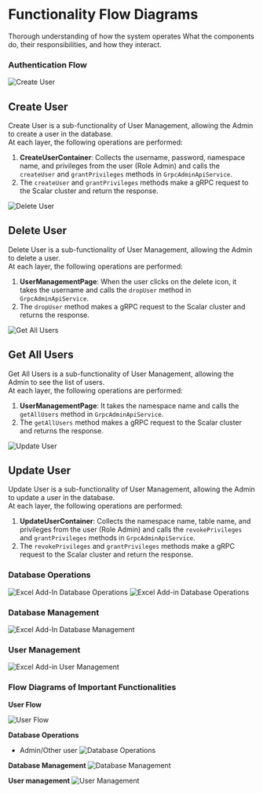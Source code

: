 # Functionality Flow Diagrams
Thorough understanding of how the system operates
 What the components do, their responsibilities, and how they interact.

 ### Authentication Flow
![Create User](create-user.png)
## Create User
Create User is a sub-functionality of User Management, allowing the Admin to create a user in the database.  
At each layer, the following operations are performed:

1. **CreateUserContainer**: Collects the username, password, namespace name, and privileges from the user (Role Admin) and calls the `createUser` and `grantPrivileges` methods in `GrpcAdminApiService`.
2. The `createUser` and `grantPrivileges` methods make a gRPC request to the Scalar cluster and return the response.

![Delete User](delete-user.png)
## Delete User
Delete User is a sub-functionality of User Management, allowing the Admin to delete a user.  
At each layer, the following operations are performed:

1. **UserManagementPage**: When the user clicks on the delete icon, it takes the username and calls the `dropUser` method in `GrpcAdminApiService`.
2. The `dropUser` method makes a gRPC request to the Scalar cluster and returns the response.

![Get All Users](getAllusers.png)
## Get All Users
Get All Users is a sub-functionality of User Management, allowing the Admin to see the list of users.  
At each layer, the following operations are performed:

1. **UserManagementPage**: It takes the namespace name and calls the `getAllUsers` method in `GrpcAdminApiService`.
2. The `getAllUsers` method makes a gRPC request to the Scalar cluster and returns the response.

![Update User](update-user.png)

## Update User
Update User is a sub-functionality of User Management, allowing the Admin to update a user in the database.  
At each layer, the following operations are performed:

1. **UpdateUserContainer**: Collects the namespace name, table name, and privileges from the user (Role Admin) and calls the `revokePrivileges` and `grantPrivileges` methods in `GrpcAdminApiService`.
2. The `revokePrivileges` and `grantPrivileges` methods make a gRPC request to the Scalar cluster and return the response.


### Database Operations
![Excel Add-In Database Operations](excel-add-in-database-operations.png)
![Excel Add-in Database Operations](excel-add-in-database-operations2.png)

### Database Management
![Excel Add-In Database Management](excel-add-in-database-management.png)

### User Management
![Excel Add-in User Management](excel-add-in-user-management.png)

### Flow Diagrams of Important Functionalities

**User Flow**

![User Flow](UserFlow.jpg)

**Database Operations**
- Admin/Other user
![Database Operations](DatabaseOperations.jpg)


**Database Management**
![Database Management](Database%20Management.jpg)

**User management**
![User Management](UserManagement.jpg)






